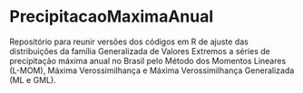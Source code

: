 # PrecipitacaoMaximaAnual
 Repositório para reunir versões dos códigos em R de ajuste das distribuições da família Generalizada de Valores Extremos a séries de precipitação máxima anual no Brasil pelo Método dos Momentos Lineares (L-MOM), Máxima Verossimilhança e Máxima Verossimilhança Generalizada (ML e GML).
